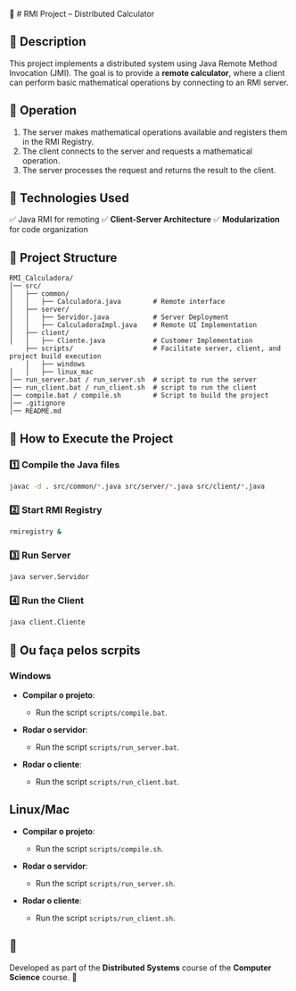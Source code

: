 📌 # RMI Project – Distributed Calculator

## 📖 Description
This project implements a distributed system using Java Remote Method Invocation (JMI). The goal is to provide a **remote calculator**, where a client can perform basic mathematical operations by connecting to an RMI server.

## 🔹 Operation
1. The server makes mathematical operations available and registers them in the RMI Registry.
2. The client connects to the server and requests a mathematical operation.
3. The server processes the request and returns the result to the client.

## 🔹 Technologies Used
✅ Java RMI for remoting
✅ **Client-Server Architecture**
✅ **Modularization** for code organization

## 🔹 Project Structure
```
RMI_Calculadora/
│── src/
│   ├── common/
│   │   ├── Calculadora.java        # Remote interface
│   ├── server/
│   │   ├── Servidor.java           # Server Deployment
│   │   ├── CalculadoraImpl.java    # Remote UI Implementation
│   ├── client/
│   │   ├── Cliente.java            # Customer Implementation
    ├── scripts/                    # Facilitate server, client, and project build execution
    │   ├── windows                 
│   │   ├── linux_mac               
│── run_server.bat / run_server.sh  # script to run the server
│── run_client.bat / run_client.sh  # script to run the client
│── compile.bat / compile.sh        # Script to build the project
│── .gitignore
│── README.md
```

## 🔹 How to Execute the Project
### 1️⃣ Compile the Java files
```sh
javac -d . src/common/*.java src/server/*.java src/client/*.java
```
### 2️⃣ Start RMI Registry
```sh
rmiregistry &
```
### 3️⃣ Run Server
```sh
java server.Servidor
```
### 4️⃣ Run the Client
```sh
java client.Cliente
```

## 🔹 Ou faça pelos scrpits
### Windows
- **Compilar o projeto**: 
  - Run the script `scripts/compile.bat`.
  
- **Rodar o servidor**:
  - Run the script `scripts/run_server.bat`.
  
- **Rodar o cliente**:
  - Run the script `scripts/run_client.bat`.

## Linux/Mac
- **Compilar o projeto**: 
  - Run the script `scripts/compile.sh`.

- **Rodar o servidor**:
  - Run the script `scripts/run_server.sh`.

- **Rodar o cliente**:
  - Run the script `scripts/run_client.sh`.

## 📌
Developed as part of the **Distributed Systems** course of the **Computer Science** course. 🚀